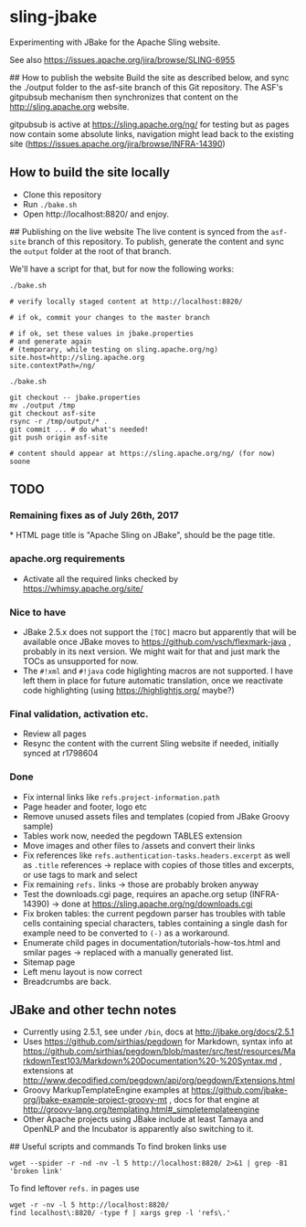 # sling-jbake
Experimenting with JBake for the Apache Sling website.

See also https://issues.apache.org/jira/browse/SLING-6955

## How to publish the website
Build the site as described below, and sync the ./output folder to the asf-site branch 
of this Git repository. The ASF's gitpubsub mechanism then synchronizes that content
on the http://sling.apache.org website.

gitpubsub is active at https://sling.apache.org/ng/ for testing but as pages now contain some absolute links, navigation might lead back to the existing site (https://issues.apache.org/jira/browse/INFRA-14390)

## How to build the site locally
* Clone this repository
* Run `./bake.sh`
* Open http://localhost:8820/ and enjoy.

## Publishing on the live website
The live content is synced from the `asf-site` branch of this repository. To publish, generate the content and sync the `output` folder at the root of that branch.

We'll have a script for that, but for now the following works:

    ./bake.sh
    
    # verify locally staged content at http://localhost:8820/
    
    # if ok, commit your changes to the master branch
    
	# if ok, set these values in jbake.properties
	# and generate again
	# (temporary, while testing on sling.apache.org/ng)
	site.host=http://sling.apache.org	
	site.contextPath=/ng/

    ./bake.sh
    
    git checkout -- jbake.properties
    mv ./output /tmp
    git checkout asf-site
    rsync -r /tmp/output/* .
    git commit ... # do what's needed!
    git push origin asf-site
    
    # content should appear at https://sling.apache.org/ng/ (for now) soone

## TODO

### Remaining fixes as of July 26th, 2017
* HTML page title is "Apache Sling on JBake", should be the page title.

### apache.org requirements
* Activate all the required links checked by https://whimsy.apache.org/site/

### Nice to have
* JBake 2.5.x does not support the `[TOC]` macro but apparently that will be available once JBake moves to https://github.com/vsch/flexmark-java , probably in its next version. We might wait for that and just mark the TOCs as unsupported for now.
* The `#!xml` and `#!java` code higlighting macros are not supported. I have left them in place for future automatic translation, once we reactivate code highlighting (using https://highlightjs.org/ maybe?)

### Final validation, activation etc.
* Review all pages
* Resync the content with the current Sling website if needed, initially synced at r1798604

### Done
* Fix internal links like `refs.project-information.path` 
* Page header and footer, logo etc
* Remove unused assets files and templates (copied from JBake Groovy sample)
* Tables work now, needed the pegdown TABLES extension
* Move images and other files to /assets and convert their links
* Fix references like `refs.authentication-tasks.headers.excerpt` as well as `.title` references -> replace with copies of those titles and excerpts, or use tags to mark and select
* Fix remaining `refs.` links -> those are probably broken anyway
* Test the downloads.cgi page, requires an apache.org setup (INFRA-14390) -> done at https://sling.apache.org/ng/downloads.cgi
* Fix broken tables: the current pegdown parser has troubles with table cells containing special characters, tables containing a single dash for example need to be converted to `(-)` as a workaround.
* Enumerate child pages in documentation/tutorials-how-tos.html and smilar pages -> replaced with a manually generated list.
* Sitemap page
* Left menu layout is now correct
* Breadcrumbs are back.

## JBake and other techn notes
* Currently using 2.5.1, see under `/bin`, docs at http://jbake.org/docs/2.5.1
* Uses https://github.com/sirthias/pegdown for Markdown, syntax info at https://github.com/sirthias/pegdown/blob/master/src/test/resources/MarkdownTest103/Markdown%20Documentation%20-%20Syntax.md , extensions at http://www.decodified.com/pegdown/api/org/pegdown/Extensions.html
* Groovy MarkupTemplateEngine examples at https://github.com/jbake-org/jbake-example-project-groovy-mt , docs for that engine at http://groovy-lang.org/templating.html#_simpletemplateengine
* Other Apache projects using JBake include at least Tamaya and OpenNLP and the Incubator is apparently also switching to it.

## Useful scripts and commands
To find broken links use 

    wget --spider -r -nd -nv -l 5 http://localhost:8820/ 2>&1 | grep -B1 'broken link'

To find leftover `refs.` in pages use

    wget -r -nv -l 5 http://localhost:8820/
    find localhost\:8820/ -type f | xargs grep -l 'refs\.'
